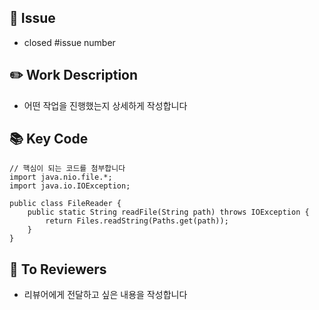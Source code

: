 <!-- [Type/#IssueNumber] 작업 내용 -> [Add/#1] add readme.md -->

## 📌 Issue
- closed #issue number

## ✏️ Work Description
- 어떤 작업을 진행했는지 상세하게 작성합니다


## 📚 Key Code
```
// 핵심이 되는 코드를 첨부합니다
import java.nio.file.*;
import java.io.IOException;

public class FileReader {
    public static String readFile(String path) throws IOException {
        return Files.readString(Paths.get(path));
    }
}
```
## 📢 To Reviewers
- 리뷰어에게 전달하고 싶은 내용을 작성합니다

